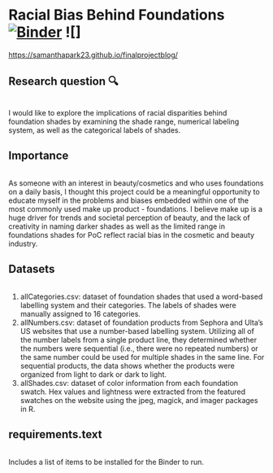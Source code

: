 # Racial Bias Behind Foundations [![Binder](https://mybinder.org/badge_logo.svg)](https://mybinder.org/v2/gh/samanthapark23/dh140project/HEAD) ![]

https://samanthapark23.github.io/finalprojectblog/
## Research question 🔍
###### 
I would like to explore the implications of racial disparities behind foundation shades by examining the shade range, numerical labeling system, as well as the categorical labels of shades. 
## Importance
###### 
As someone with an interest in beauty/cosmetics and who uses foundations on a daily basis, I thought this project could be a meaningful opportunity to educate myself in the problems and biases embedded within one of the most commonly used make up product - foundations. I believe make up is a huge driver for trends and societal perception of beauty, and the lack of creativity in naming darker shades as well as the limited range in foundations shades for PoC reflect racial bias in the cosmetic and beauty industry. 
## Datasets 
###### 
1. allCategories.csv: dataset of foundation shades that used a word-based labelling system and their categories. The labels of shades were manually assigned to 16 categories.
2. allNumbers.csv: dataset of foundation products from Sephora and Ulta’s US websites that use a number-based labelling system. Utilizing all of the number labels from a single product line, they determined whether the numbers were sequential (i.e., there were no repeated numbers) or the same number could be used for multiple shades in the same line. For sequential products, the data shows whether the products were organized from light to dark or dark to light.
3. allShades.csv: dataset of color information from each foundation swatch. Hex values and lightness were extracted from the featured swatches on the website using the jpeg, magick, and imager packages in R.
## requirements.text 
###### 
Includes a list of items to be installed for the Binder to run.
